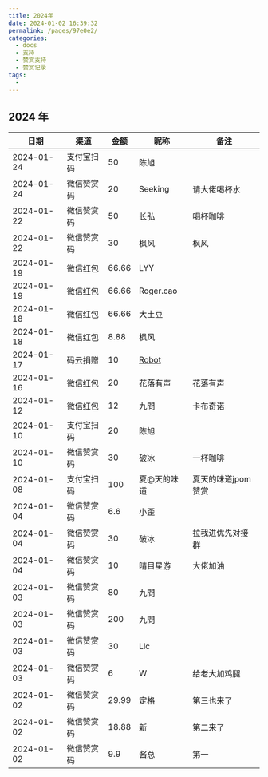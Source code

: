 ```yaml
---
title: 2024年
date: 2024-01-02 16:39:32
permalink: /pages/97e0e2/
categories:
  - docs
  - 支持
  - 赞赏支持
  - 赞赏记录
tags:
  - 
---
```


## 2024 年


| 日期         | 渠道    | 金额    | 昵称                                   | 备注          |
|------------|-------|-------|--------------------------------------|-------------|
| 2024-01-24 | 支付宝扫码 | 50    | 陈旭                                   |             |
| 2024-01-24 | 微信赞赏码 | 20    | Seeking                              | 请大佬喝杯水      |
| 2024-01-22 | 微信赞赏码 | 50    | 长弘                                   | 喝杯咖啡        |
| 2024-01-22 | 微信赞赏码 | 30    | 枫风                                   | 枫风          |
| 2024-01-19 | 微信红包  | 66.66 | LYY                                  |             |
| 2024-01-19 | 微信红包  | 66.66 | Roger.cao                            |             |
| 2024-01-18 | 微信红包  | 66.66 | 大土豆                                  |             |
| 2024-01-18 | 微信红包  | 8.88  | 枫风                                   |             |
| 2024-01-17 | 码云捐赠  | 10    | [Robot](https://gitee.com/robot1937) |             |
| 2024-01-16 | 微信红包  | 20    | 花落有声                                 | 花落有声        |
| 2024-01-12 | 微信红包  | 12    | 九問                                   | 卡布奇诺        |
| 2024-01-10 | 支付宝扫码 | 20    | 陈旭                                   |             |
| 2024-01-10 | 微信赞赏码 | 30    | 破冰                                   | 一杯咖啡        |
| 2024-01-08 | 支付宝扫码 | 100   | 夏@天的味道                               | 夏天的味道jpom赞赏 |
| 2024-01-04 | 微信赞赏码 | 6.6   | 小歪                                   |             |
| 2024-01-04 | 微信赞赏码 | 30    | 破冰                                   | 拉我进优先对接群    |
| 2024-01-04 | 微信赞赏码 | 10    | 晴目星游                                 | 大佬加油        |
| 2024-01-03 | 微信赞赏码 | 80    | 九問                                   |             |
| 2024-01-03 | 微信赞赏码 | 200   | 九問                                   |             |
| 2024-01-03 | 微信赞赏码 | 30    | Llc                                  |             |
| 2024-01-03 | 微信赞赏码 | 6     | W                                    | 给老大加鸡腿      |
| 2024-01-02 | 微信赞赏码 | 29.99 | 定格                                   | 第三也来了       |
| 2024-01-02 | 微信赞赏码 | 18.88 | 新                                    | 第二来了        |
| 2024-01-02 | 微信赞赏码 | 9.9   | 酱总                                   | 第一          |